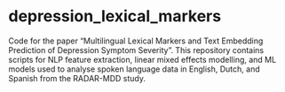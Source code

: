 # depression_lexical_markers
Code for the paper “Multilingual Lexical Markers and Text Embedding Prediction of Depression Symptom Severity”. This repository contains scripts for NLP feature extraction, linear mixed effects modelling, and ML models used to analyse spoken language data in English, Dutch, and Spanish from the RADAR-MDD study. 

